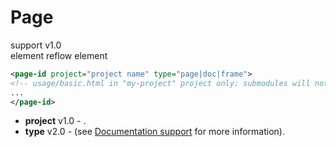 # Page

support <span class="badge badge-primary">v1.0</span><br/>
element <span class="badge badge-secondary">reflow</span> <span class="badge badge-info">element</span>


```xml
<page-id project="project name" type="page|doc|frame">
<!-- usage/basic.html in "my-project" project only: submodules will not inherit -->
...
</page-id>
```

- **project** <span class="badge badge-light">v1.0</span> - .
- **type** <span class="badge badge-light">v2.0</span> - (see [Documentation support][documentation-support] for more information).

[documentation-support]: reflow-documentation.html#documentation-support.html
